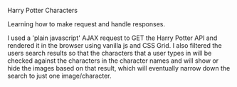 Harry Potter Characters

Learning how to make request and handle responses.

I used a 'plain javascript' AJAX request to GET the Harry Potter API and rendered it in the browser using vanilla js and CSS Grid. I also filtered the users search results so that the characters that a user types in will be checked against the characters in the character names and will show or hide the images based on that result, which will eventually narrow down the search to just one image/character.  
